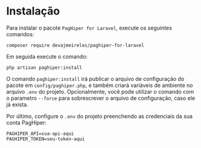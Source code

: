 # Instalação

Para instalar o pacote `PagHiper for Laravel`, execute os seguintes comandos:

```shell
composer require devajmeireles/paghiper-for-laravel
```

Em seguida execute o comando:

```shell
php artisan paghiper:install
```

O comando `paghiper:install` irá publicar o arquivo de configuração do pacote em `config/paghiper.php`,
e também criará variáveis de ambiente no arquivo `.env` do projeto. Opcionalmente, você pode utilizar o comando com o parametro `--force` para sobrescrever o arquivo de configuração, caso ele já exista.

Por último, configure o `.env` do projeto preenchendo as credenciais da sua conta PagHiper:

```dotenv
PAGHIPER_API=sua-api-aqui
PAGHIPER_TOKEN=seu-token-aqui
```
